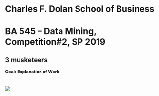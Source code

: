 # Charles F. Dolan School of Business

# BA 545 – Data Mining, Competition#2, SP 2019

## 3 musketeers

**Goal:** 
**Explanation of Work:**

#

**![](/Data_Dictionary_picture.PNG)**
